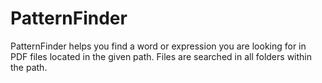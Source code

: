 ﻿# PatternFinder
PatternFinder helps you find a word or expression you are looking for in PDF files located in the given path. Files are searched in all folders within the path.
